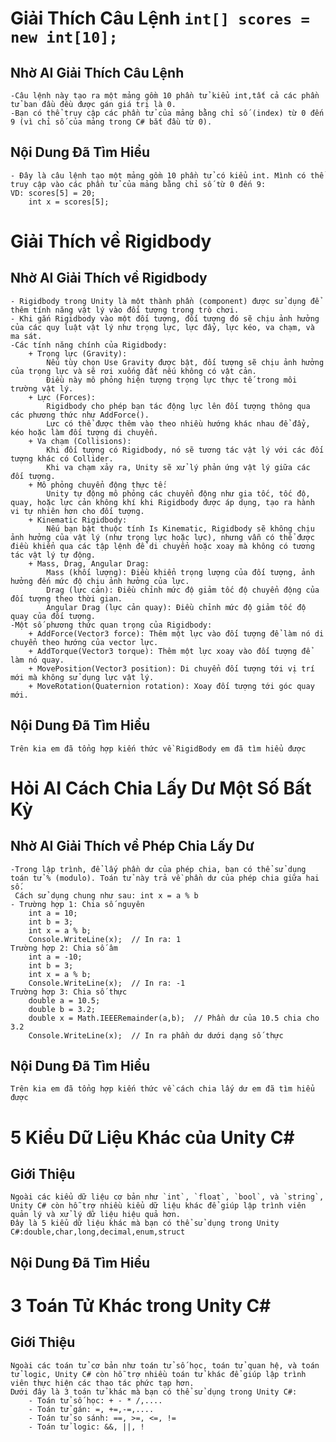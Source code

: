 # Giải Thích Câu Lệnh `int[] scores = new int[10];`
## Nhờ AI Giải Thích Câu Lệnh
	-Câu lệnh này tạo ra một mảng gồm 10 phần tử kiểu int,tất cả các phần tử ban đầu đều được gán giá trị là 0.
	-Bạn có thể truy cập các phần tử của mảng bằng chỉ số (index) từ 0 đến 9 (vì chỉ số của mảng trong C# bắt đầu từ 0).
## Nội Dung Đã Tìm Hiểu
	- Đây là câu lệnh tạo một mảng gồm 10 phần tử có kiểu int. Mình có thể truy cập vào các phần tử của mảng bằng chỉ số từ 0 đến 9:
	VD: scores[5] = 20;
	    int x = scores[5];

# Giải Thích về Rigidbody
## Nhờ AI Giải Thích về Rigidbody
	- Rigidbody trong Unity là một thành phần (component) được sử dụng để thêm tính năng vật lý vào đối tượng trong trò chơi.
	- Khi gắn Rigidbody vào một đối tượng, đối tượng đó sẽ chịu ảnh hưởng của các quy luật vật lý như trọng lực, lực đẩy, lực kéo, va chạm, và ma sát.
	-Các tính năng chính của Rigidbody:
		+ Trọng lực (Gravity):
			Nếu tùy chọn Use Gravity được bật, đối tượng sẽ chịu ảnh hưởng của trọng lực và sẽ rơi xuống đất nếu không có vật cản.
			Điều này mô phỏng hiện tượng trọng lực thực tế trong môi trường vật lý.
		+ Lực (Forces):
			Rigidbody cho phép bạn tác động lực lên đối tượng thông qua các phương thức như AddForce(). 
			Lực có thể được thêm vào theo nhiều hướng khác nhau để đẩy, kéo hoặc làm đối tượng di chuyển.
		+ Va chạm (Collisions):
			Khi đối tượng có Rigidbody, nó sẽ tương tác vật lý với các đối tượng khác có Collider.
			Khi va chạm xảy ra, Unity sẽ xử lý phản ứng vật lý giữa các đối tượng.
		+ Mô phỏng chuyển động thực tế:
			Unity tự động mô phỏng các chuyển động như gia tốc, tốc độ, quay, hoặc lực cản không khí khi Rigidbody được áp dụng, tạo ra hành vi tự nhiên hơn cho đối tượng.
		+ Kinematic Rigidbody:
			Nếu bạn bật thuộc tính Is Kinematic, Rigidbody sẽ không chịu ảnh hưởng của vật lý (như trọng lực hoặc lực), nhưng vẫn có thể được điều khiển qua các tập lệnh để di chuyển hoặc xoay mà không có tương tác vật lý tự động.
		+ Mass, Drag, Angular Drag:
			Mass (khối lượng): Điều khiển trọng lượng của đối tượng, ảnh hưởng đến mức độ chịu ảnh hưởng của lực.
			Drag (lực cản): Điều chỉnh mức độ giảm tốc độ chuyển động của đối tượng theo thời gian.
			Angular Drag (lực cản quay): Điều chỉnh mức độ giảm tốc độ quay của đối tượng.
	-Một số phương thức quan trọng của Rigidbody:
		+ AddForce(Vector3 force): Thêm một lực vào đối tượng để làm nó di chuyển theo hướng của vector lực.
		+ AddTorque(Vector3 torque): Thêm một lực xoay vào đối tượng để làm nó quay.
		+ MovePosition(Vector3 position): Di chuyển đối tượng tới vị trí mới mà không sử dụng lực vật lý.
		+ MoveRotation(Quaternion rotation): Xoay đối tượng tới góc quay mới.
## Nội Dung Đã Tìm Hiểu
	Trên kia em đã tổng hợp kiến thức về RigidBody em đã tìm hiểu được
# Hỏi AI Cách Chia Lấy Dư Một Số Bất Kỳ
## Nhờ AI Giải Thích về Phép Chia Lấy Dư
	-Trong lập trình, để lấy phần dư của phép chia, bạn có thể sử dụng toán tử % (modulo). Toán tử này trả về phần dư của phép chia giữa hai số.
	 Cách sử dụng chung như sau: int x = a % b
	- Trường hợp 1: Chia số nguyên
		int a = 10;
		int b = 3;
		int x = a % b;  
		Console.WriteLine(x);  // In ra: 1
	Trường hợp 2: Chia số âm
		int a = -10;
		int b = 3;
		int x = a % b;  
		Console.WriteLine(x);  // In ra: -1
	Trường hợp 3: Chia số thực
		double a = 10.5;
		double b = 3.2;
		double x = Math.IEEERemainder(a,b);  // Phần dư của 10.5 chia cho 3.2
		Console.WriteLine(x);  // In ra phần dư dưới dạng số thực
## Nội Dung Đã Tìm Hiểu
	Trên kia em đã tổng hợp kiến thức về cách chia lấy dư em đã tìm hiểu được
# 5 Kiểu Dữ Liệu Khác của Unity C#
## Giới Thiệu
	Ngoài các kiểu dữ liệu cơ bản như `int`, `float`, `bool`, và `string`, Unity C# còn hỗ trợ nhiều kiểu dữ liệu khác để giúp lập trình viên quản lý và xử lý dữ liệu hiệu quả hơn.
	Đây là 5 kiểu dữ liệu khác mà bạn có thể sử dụng trong Unity C#:double,char,long,decimal,enum,struct

## Nội Dung Đã Tìm Hiểu

# 3 Toán Tử Khác trong Unity C#
## Giới Thiệu
	Ngoài các toán tử cơ bản như toán tử số học, toán tử quan hệ, và toán tử logic, Unity C# còn hỗ trợ nhiều toán tử khác để giúp lập trình viên thực hiện các thao tác phức tạp hơn.
	Dưới đây là 3 toán tử khác mà bạn có thể sử dụng trong Unity C#: 
		- Toán tử số học: + - * /,....
		- Toán tử gán: =, +=,-=,....
		- Toán tử so sánh: ==, >=, <=, !=
		- Toán tử logic: &&, ||, !

